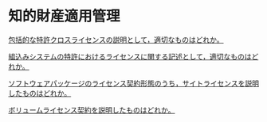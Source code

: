 # 知的財産適用管理
[包括的な特許クロスライセンスの説明として，適切なものはどれか。](https://www.fe-siken.com/bunya.php?m=13&s=2&no=1)


[組込みシステムの特許におけるライセンスに関する記述として，適切なものはどれか。](https://www.fe-siken.com/bunya.php?m=13&s=2&no=2)


[ソフトウェアパッケージのライセンス契約形態のうち，サイトライセンスを説明したものはどれか。](https://www.fe-siken.com/kakomon/18_aki/q80.html)


[ボリュームライセンス契約を説明したものはどれか。](https://www.fe-siken.com/kakomon/20_haru/q80.html)



